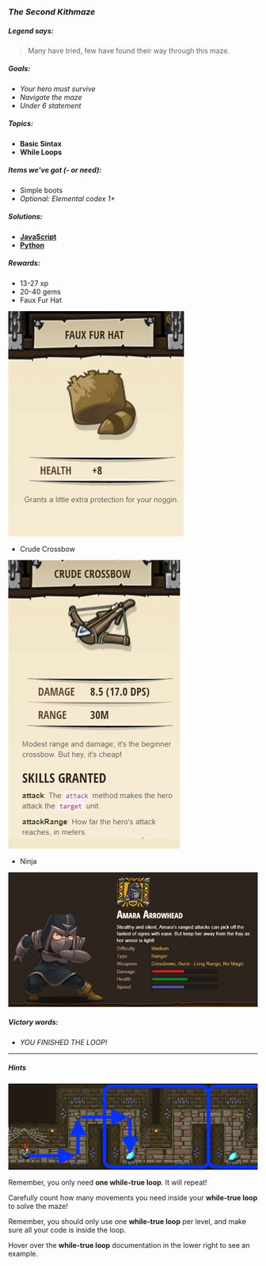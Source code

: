 ### _The Second Kithmaze_

##### _Legend says:_
> Many have tried, few have found their way through this maze.

##### _Goals:_
+ _Your hero must survive_
+ _Navigate the maze_
+ _Under 6 statement_

##### _Topics:_
+ **Basic Sintax**
+ **While Loops**

##### _Items we've got (- or need):_
+ Simple boots
+ _Optional: Elemental codex 1+_

##### _Solutions:_
+ **[JavaScript](theSecondKithmaze.js)**
+ **[Python](the_second_kithmaze.py)**

##### _Rewards:_
+ 13-27 xp
+ 20-40 gems
+ Faux Fur Hat

![](img/faux_fur_hat.jpg)

+ Crude Crossbow

![](img/crude_crossbow.jpg)

+ Ninja

![](img/ninja.jpg)

##### _Victory words:_
+ _YOU FINISHED THE LOOP!_

___

##### _Hints_

![](img/the_second_kithmaze.jpeg)

Remember, you only need **one while-true loop**. It will repeat!

Carefully count how many movements you need inside your **while-true loop** to solve the maze!

Remember, you should only use one **while-true loop** per level, and make sure all your code is inside the loop.

Hover over the **while-true loop** documentation in the lower right to see an example.
